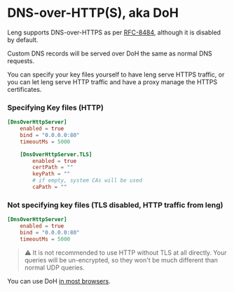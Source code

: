 # DNS-over-HTTP(S), aka DoH

Leng supports DNS-over-HTTPS as per [RFC-8484](https://datatracker.ietf.org/doc/html/rfc8484), although it is disabled by default.

Custom DNS records will be served over DoH the same as normal DNS requests.

You can specify your key files yourself to have leng serve HTTPS traffic, or you can let leng serve HTTP traffic and have a proxy manage the HTTPS certificates.

### Specifying Key files (HTTP)

```toml
[DnsOverHttpServer]
    enabled = true
    bind = "0.0.0.0:80"
    timeoutMs = 5000

    [DnsOverHttpServer.TLS]
        enabled = true
        certPath = ""
        keyPath = ""
        # if empty, system CAs will be used
        caPath = ""
```

### Not specifying key files (TLS disabled, HTTP traffic from leng)
```toml
[DnsOverHttpServer]
    enabled = true
    bind = "0.0.0.0:80"
    timeoutMs = 5000
```

> ⚠ It is not recommended to use HTTP without TLS at all directly. Your queries will be un-encrypted, so they won't be much different than normal UDP queries.

You can use DoH [in most browsers](https://ghacks.net/2021/10/23/how-to-enable-dns-over-https-secure-dns-in-chrome-brave-edge-firefox-and-other-browsers/).